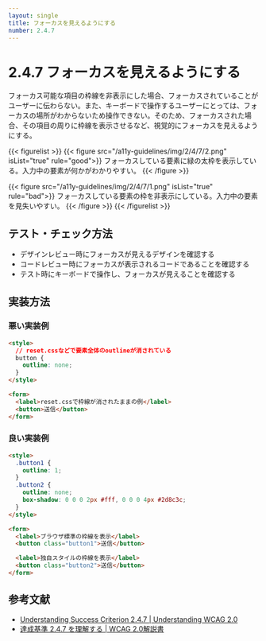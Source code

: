 ```yaml
---
layout: single
title: フォーカスを見えるようにする
number: 2.4.7
---
```


# 2.4.7 フォーカスを見えるようにする

フォーカス可能な項目の枠線を非表示にした場合、フォーカスされていることがユーザーに伝わらない。また、キーボードで操作するユーザーにとっては、フォーカスの場所がわからないため操作できない。そのため、フォーカスされた場合、その項目の周りに枠線を表示させるなど、視覚的にフォーカスを見えるようにする。

{{< figurelist >}}
  {{< figure
    src="/a11y-guidelines/img/2/4/7/2.png"
    isList="true"
    rule="good">}}
    フォーカスしている要素に緑の太枠を表示している。入力中の要素が何かがわかりやすい。
  {{< /figure >}}

  {{< figure
    src="/a11y-guidelines/img/2/4/7/1.png"
    isList="true"
    rule="bad">}}
    フォーカスしている要素の枠を非表示にしている。入力中の要素を見失いやすい。
  {{< /figure >}}
{{< /figurelist >}}

## テスト・チェック方法

- デザインレビュー時にフォーカスが見えるデザインを確認する
- コードレビュー時にフォーカスが表示されるコードであることを確認する
- テスト時にキーボードで操作し、フォーカスが見えることを確認する

## 実装方法

### 悪い実装例

```html
<style>
  // reset.cssなどで要素全体のoutlineが消されている
  button {
    outline: none;
  }
</style>

<form>
  <label>reset.cssで枠線が消されたままの例</label>
  <button>送信</button>
</form>
```

### 良い実装例

```html
<style>
  .button1 {
    outline: 1;
  }
  .button2 {
    outline: none;
    box-shadow: 0 0 0 2px #fff, 0 0 0 4px #2d8c3c;
  }
</style>

<form>
  <label>ブラウザ標準の枠線を表示</label>
  <button class="button1">送信</button>

  <label>独自スタイルの枠線を表示</label>
  <button class="button2">送信</button>
</form>
```

## 参考文献

- [Understanding Success Criterion 2.4.7 | Understanding WCAG 2.0](https://www.w3.org/TR/UNDERSTANDING-WCAG20/navigation-mechanisms-focus-visible.html)
- [達成基準 2.4.7 を理解する | WCAG 2.0解説書](https://waic.jp/docs/UNDERSTANDING-WCAG20/navigation-mechanisms-focus-visible.html)
